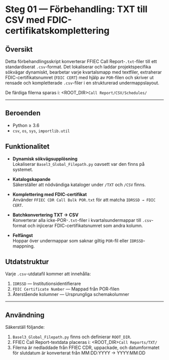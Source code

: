 # Steg 01 — Förbehandling: TXT till CSV med FDIC-certifikatskomplettering

## Översikt

Detta förbehandlingsskript konverterar FFIEC Call Report-`.txt`-filer till ett standardiserat `.csv`-format. Det lokaliserar och laddar projektspecifika sökvägar dynamiskt, bearbetar varje kvartalsmapp med textfiler, extraherar FDIC-certifikatsnumret (`FDIC CERT`) med hjälp av `POR`-filen och skriver ut rensade och kompletterade `.csv`-filer i en strukturerad undermappslayout.

De färdiga filerna sparas i: <ROOT_DIR>`Call Report/CSV/Schedules/`

---

## Beroenden

- Python ≥ 3.6  
- `csv`, `os`, `sys`, `importlib.util`

## Funktionalitet

- **Dynamisk sökvägsupplösning**  
  Lokaliserar `Basel3_Global_Filepath.py` oavsett var den finns på systemet.

- **Katalogskapande**  
  Säkerställer att nödvändiga kataloger under `/TXT` och `/CSV` finns.

- **Komplettering med FDIC-certifikat**  
  Använder `FFIEC CDR Call Bulk POR.txt` för att matcha `IDRSSD → FDIC CERT`.

- **Batchkonvertering TXT → CSV**  
  Konverterar alla icke-POR-`.txt`-filer i kvartalsundermappar till `.csv`-format och injicerar FDIC-certifikatsnumret som andra kolumn.

- **Felfångst**  
  Hoppar över undermappar som saknar giltig `POR`-fil eller `IDRSSD`-mappning.

## Utdatstruktur

Varje `.csv`-utdatafil kommer att innehålla:

1. `IDRSSD` — Institutionsidentifierare  
2. `FDIC Certificate Number` — Mappad från POR-filen  
3. Återstående kolumner — Ursprungliga schemakolumner  

---

## Användning

Säkerställ följande:

1. `Basel3_Global_Filepath.py` finns och definierar `ROOT_DIR`.  
2. FFIEC Call Report-textdata placeras i: <ROOT_DIR>`Call Reports/TXT/`  
3. Filerna är nedladdade från FFIEC CDR, uppackade, och datumformatet för slutdatum är konverterat från MM:DD:YYYY → YYYY:MM:DD  
